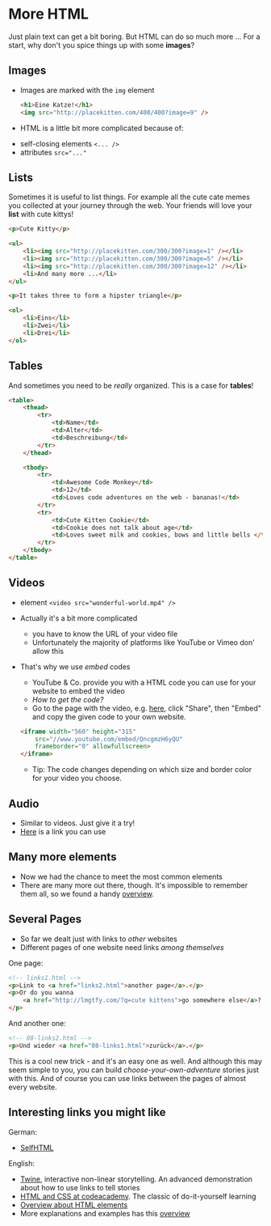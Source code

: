 # More HTML

Just plain text can get a bit boring. But HTML can do so much more ...
For a start, why don't you spice things up with some __images__?

## Images

* Images are marked with the `img` element

  ```html
  <h1>Eine Katze!</h1>
  <img src="http://placekitten.com/400/400?image=9" />
  ```
*  HTML is a little bit more complicated because of:
  - self-closing elements  `<... />`
  - attributes `src="..."`

## Lists

Sometimes it is useful to list things. For example all the cute cate memes you collected at your journey through the web.
Your friends will love your __list__ with cute kittys!

```html
<p>Cute Kitty</p>

<ul>
    <li><img src="http://placekitten.com/300/300?image=1" /></li>
    <li><img src="http://placekitten.com/300/300?image=5" /></li>
    <li><img src="http://placekitten.com/300/300?image=12" /></li>
    <li>And many more ...</li>
</ul>

<p>It takes three to form a hipster triangle</p>

<ol>
    <li>Eins</li>
    <li>Zwei</li>
    <li>Drei</li>
</ol>
```

## Tables

And sometimes you need to be *really* organized. This is a case for __tables__!

```html
<table>
    <thead>
        <tr>
            <td>Name</td>
            <td>Alter</td>
            <td>Beschreibung</td>
        </tr>
    </thead>

    <tbody>
        <tr>
            <td>Awesome Code Monkey</td>
            <td>12</td>
            <td>Loves code adventures on the web - bananas!</td>
        </tr>
        <tr>
            <td>Cute Kitten Cookie</td>
            <td>Cookie does not talk about age</td>
            <td>Loves sweet milk and cookies, bows and little bells </td>
        </tr>
    </tbody>
</table>
```

## Videos

* element `<video src="wonderful-world.mp4" />`
* Actually it's a bit more complicated
    - you have to know the URL of your video file
    - Unfortunately the majority of platforms like YouTube or Vimeo don' allow this
* That's why we use *embed* codes
    - YouTube & Co. provide you with a HTML code you can use for your website to embed the video
    - *How to get the code?*
    - Go to the page with the video, e.g. [here](https://www.youtube.com/watch?v=QncgmzH6yQU), click "Share", then "Embed" and copy the given code to your own website.

    ```html
    <iframe width="560" height="315"
        src="//www.youtube.com/embed/QncgmzH6yQU"
        frameborder="0" allowfullscreen>
    </iframe>
    ```
    - Tip: The code changes depending on which size and border color for your video you choose.

## Audio

* Similar to videos. Just give it a try!
* [Here](https://soundcloud.com/mio_myo/sternwarte-observatory-ep-01) is a link you can use

## Many more elements

* Now we had the chance to meet the most common elements
* There are many more out there, though. It's impossible to remember them all, so we found a handy [overview](http://www.w3.org/TR/html-markup/elements.html).

## Several Pages

* So far we dealt just with links to *other* websites
* Different pages of one website need links *among themselves*

One page:

```html
<!-- links1.html -->
<p>Link to <a href="links2.html">another page</a>.</p>
<p>Or do you wanna
    <a href="http://lmgtfy.com/?q=cute kittens">go somewhere else</a>?
</p>
```

And another one:

```html
<!-- 08-links2.html -->
<p>Und wieder <a href="08-links1.html">zurück</a>.</p>
```

This is a cool new trick - and it's an easy one as well. And although this may seem simple to you, you can build *choose-your-own-adventure* stories just with this. And of course you can use links between the pages of almost every website.

## Interesting links you might like

German:

* [SelfHTML](http://wiki.selfhtml.org/wiki/Startseite)

English:

* [Twine](http://twinery.org/), interactive non-linear storytelling. An advanced demonstration about how to use links to tell stories
* [HTML and CSS at codeacademy](http://www.codecademy.com/tracks/web). The classic of do-it-yourself learning
* [Overview about HTML elements](http://www.w3.org/TR/html-markup/elements.html)
*  More explanations and examples has this [overview](https://developer.mozilla.org/en/docs/Web/HTML/Element)
